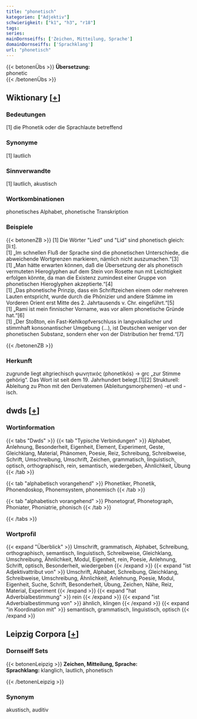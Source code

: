 ```yaml
---
title: "phonetisch"
kategorien: ["Adjektiv"]
schwierigkeit: ["k1", "h3", "r18"]
tags:
series:
mainDornseiffs: ['Zeichen, Mitteilung, Sprache']
domainDornseiffs: ['Sprachklang']
url: "phonetisch"
---
```


{{< betonenÜbs >}}
**Übersetzung:**  
phonetic  
{{< /betonenÜbs >}}

## Wiktionary [[+](https://de.wiktionary.org/wiki/phonetisch)]

### Bedeutungen
[1] die Phonetik oder die Sprachlaute betreffend  

### Synonyme
[1] lautlich  

### Sinnverwandte
[1] lautlich, akustisch  

### Wortkombinationen
phonetisches Alphabet, phonetische Transkription  

### Beispiele
{{< betonenZB >}}
[1] Die Wörter "Lied" und "Lid" sind phonetisch gleich: [liːt].  
[1] „Im schnellen Fluß der Sprache sind die phonetischen Unterschiede, die abweichende Wortgrenzen markieren, nämlich nicht auszumachen.“[3]  
[1] „Man hätte erwarten können, daß die Übersetzung der als phonetisch vermuteten Hieroglyphen auf dem Stein von Rosette nun mit Leichtigkeit erfolgen könnte, da man die Existenz zumindest einer Gruppe von phonetischen Hieroglyphen akzeptierte.“[4]  
[1] „Das phonetische Prinzip, dass ein Schriftzeichen einem oder mehreren Lauten entspricht, wurde durch die Phönizier und andere Stämme im Vorderen Orient erst Mitte des 2. Jahrtausends v. Chr. eingeführt.“[5]  
[1] „Rami ist mein finnischer Vorname, was vor allem phonetische Gründe hat.“[6]  
[1] „Der Stoßton, ein Fast-Kehlkopfverschluss in langvokalischer und stimmhaft konsonantischer Umgebung (…), ist Deutschen weniger von der phonetischen Substanz, sondern eher von der Distribution her fremd.“[7]  

{{< /betonenZB >}}
### Herkunft
zugrunde liegt altgriechisch φωνητικός (phonetikós) → grc „zur Stimme gehörig“. Das Wort ist seit dem 19. Jahrhundert belegt.[1][2]  Strukturell: Ableitung zu Phon mit den Derivatemen (Ableitungsmorphemen) -et und -isch.  



## dwds [[+](https://www.dwds.de/wb/phonetisch)]

### Wortinformation
{{< tabs "Dwds" >}}
{{< tab "Typische Verbindungen" >}}
Alphabet, Anlehnung, Besonderheit, Eigenheit, Element, Experiment, Geste, Gleichklang, Material, Phänomen, Poesie, Reiz, Schreibung, Schreibweise, Schrift, Umschreibung, Umschrift, Zeichen, grammatisch, linguistisch, optisch, orthographisch, rein, semantisch, wiedergeben, Ähnlichkeit, Übung
{{< /tab >}}

{{< tab "alphabetisch vorangehend" >}}
Phonetiker, Phonetik, Phonendoskop, Phonemsystem, phonemisch
{{< /tab >}}

{{< tab "alphabetisch vorangehend" >}}
Phonetograf, Phonetograph, Phoniater, Phoniatrie, phonisch
{{< /tab >}}

{{< /tabs >}}

### Wortprofil
{{< expand "Überblick" >}} Umschrift, grammatisch, Alphabet, Schreibung, orthographisch, semantisch, linguistisch, Schreibweise, Gleichklang, Umschreibung, Ähnlichkeit, Modul, Eigenheit, rein, Poesie, Anlehnung, Schrift, optisch, Besonderheit, wiedergeben {{< /expand >}}
{{< expand "ist Adjektivattribut von" >}} Umschrift, Alphabet, Schreibung, Gleichklang, Schreibweise, Umschreibung, Ähnlichkeit, Anlehnung, Poesie, Modul, Eigenheit, Suche, Schrift, Besonderheit, Übung, Zeichen, Nähe, Reiz, Material, Experiment {{< /expand >}}
{{< expand "hat Adverbialbestimmung" >}} rein {{< /expand >}}
{{< expand "ist Adverbialbestimmung von" >}} ähnlich, klingen {{< /expand >}}
{{< expand "in Koordination mit" >}} semantisch, grammatisch, linguistisch, optisch {{< /expand >}}

## Leipzig Corpora [[+](https://corpora.uni-leipzig.de/en/res?word=phonetisch&corpusId=deu_newscrawl-public_2018)]

### Dornseiff Sets
{{< betonenLeipzig >}}
**Zeichen, Mitteilung, Sprache:**  
**Sprachklang:** klanglich, lautlich, phonetisch  

{{< /betonenLeipzig >}}

### Synonym
akustisch, auditiv

